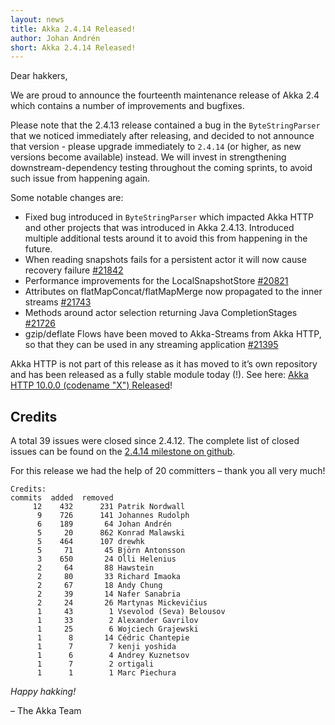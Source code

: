 ```yaml
---
layout: news
title: Akka 2.4.14 Released!
author: Johan Andrén
short: Akka 2.4.14 Released!
---
```


Dear hakkers,


We are proud to announce the fourteenth maintenance release of Akka 2.4 which contains a number of improvements and bugfixes.

Please note that the 2.4.13 release contained a bug in the `ByteStringParser` that we noticed immediately after releasing, and decided to not announce that version - please upgrade immediately to `2.4.14` (or higher, as new versions become available) instead. We will invest in strengthening downstream-dependency testing throughout the coming sprints, to avoid such issue from happening again.

Some notable changes are:

 * Fixed bug introduced in `ByteStringParser` which impacted Akka HTTP and other projects that was introduced in Akka 2.4.13. Introduced multiple additional tests around it to avoid this from happening in the future.
 * When reading snapshots fails for a persistent actor it will now cause recovery failure [#21842](https://github.com/akka/akka/issues/21842)
 * Performance improvements for the LocalSnapshotStore [#20821](https://github.com/akka/akka/issues/20821)
 * Attributes on flatMapConcat/flatMapMerge now propagated to the inner streams [#21743](https://github.com/akka/akka/issues/21743)
 * Methods around actor selection returning Java CompletionStages [#21726](https://github.com/akka/akka/issues/21726)
 * gzip/deflate Flows have been moved to Akka-Streams from Akka HTTP, so that they can be used in any streaming application [#21395](https://github.com/akka/akka/issues/21395)


Akka HTTP is not part of this release as it has moved to it’s own repository and has been released as a fully stable module today (!). See here: [Akka HTTP 10.0.0 (codename "X") Released](TODO)!

## Credits
A total 39 issues were closed since 2.4.12.
The complete list of closed issues can be found on the [2.4.14 milestone on github](https://github.com/akka/akka/milestone/99?closed=1).


For this release we had the help of 20 committers – thank you all very much!

~~~
Credits:
commits  added  removed
     12    432      231 Patrik Nordwall
      9    726      141 Johannes Rudolph
      6    189       64 Johan Andrén
      5     20      862 Konrad Malawski
      5    464      107 drewhk
      5     71       45 Björn Antonsson
      3    650       24 Olli Helenius
      2     64       88 Hawstein
      2     80       33 Richard Imaoka
      2     67       18 Andy Chung
      2     39       14 Nafer Sanabria
      2     24       26 Martynas Mickevičius
      1     43        1 Vsevolod (Seva) Belousov
      1     33        2 Alexander Gavrilov
      1     25        6 Wojciech Grajewski
      1      8       14 Cédric Chantepie
      1      7        7 kenji yoshida
      1      6        4 Andrey Kuznetsov
      1      7        2 ortigali
      1      1        1 Marc Piechura
~~~

*Happy hakking!*

– The Akka Team
